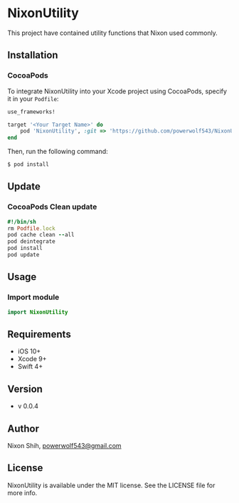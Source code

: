 # NixonUtility

This project have contained utility functions that Nixon used commonly.

## Installation

### CocoaPods

To integrate NixonUtility into your Xcode project using CocoaPods, specify it in your `Podfile`:

```ruby
use_frameworks!

target '<Your Target Name>' do
    pod 'NixonUtility', :git => 'https://github.com/powerwolf543/NixonUtility.git'
end
```

Then, run the following command:

```bash
$ pod install
```
## Update

### CocoaPods Clean update

```ruby
#!/bin/sh
rm Podfile.lock
pod cache clean --all
pod deintegrate
pod install
pod update
```

## Usage

### Import module

```swift
import NixonUtility
```

## Requirements

- iOS 10+
- Xcode 9+
- Swift 4+

## Version

- v 0.0.4

## Author

Nixon Shih, powerwolf543@gmail.com

## License

NixonUtility is available under the MIT license. See the LICENSE file for more info.
